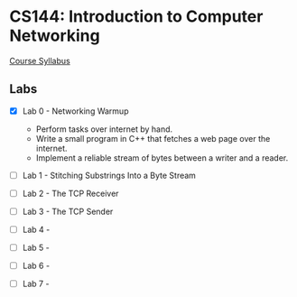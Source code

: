 # CS144: Introduction to Computer Networking

[Course Syllabus](https://cs144.github.io/)

## Labs 

- [x] Lab 0 - Networking Warmup
    - Perform tasks over internet by hand.
    - Write a small program in C++ that fetches a web page over the internet.
    - Implement a reliable stream of bytes between a writer and a reader.


- [ ] Lab 1 - Stitching Substrings Into a Byte Stream
- [ ] Lab 2 - The TCP Receiver
- [ ] Lab 3 - The TCP Sender
- [ ] Lab 4 - 
- [ ] Lab 5 -
- [ ] Lab 6 -
- [ ] Lab 7 -
